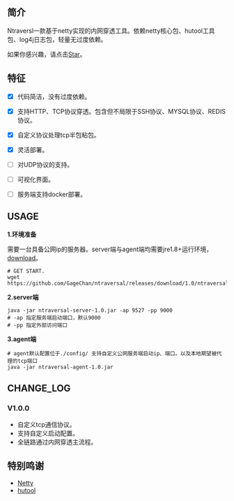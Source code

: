 ## 简介
Ntraversl一款基于netty实现的内网穿透工具。依赖netty核心包、hutool工具包、log4j日志包，轻量无过度依赖。

如果你感兴趣，请点击[Star](https://github.com/GageChan/ntraversal)。

## 特征

- [x] 代码简洁，没有过度依赖。
- [x] 支持HTTP、TCP协议穿透。包含但不局限于SSH协议、MYSQL协议、REDIS协议。
- [x] 自定义协议处理tcp半包粘包。
- [x] 灵活部署。
- [ ] 对UDP协议的支持。
- [ ] 可视化界面。
- [ ] 服务端支持docker部署。



## USAGE

**1.环境准备**

需要一台具备公网ip的服务器。server端与agent端均需要jre1.8+运行环境，[download](https://www.oracle.com/java/technologies/javase/javase-jdk8-downloads.html)。

```shell
# GET START.
wget https://github.com/GageChan/ntraversal/releases/download/1.0/ntraversal_1.0.zip
```

**2.server端**

```shell
java -jar ntraversal-server-1.0.jar -ap 9527 -pp 9000
# -ap 指定服务端启动端口，默认9000
# -pp 指定外部访问端口
```

**3.agent端**

```shell
# agent默认配置位于./config/ 支持自定义公网服务端启动ip、端口。以及本地期望被代理的tcp端口
java -jar ntraversal-agent-1.0.jar
```



## CHANGE_LOG

### V1.0.0

- 自定义tcp通信协议。
- 支持自定义启动配置。
- 全链路通过内网穿透主流程。

## 特别鸣谢

- [Netty](https://github.com/netty/netty)
- [hutool](https://github.com/dromara/hutool)